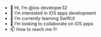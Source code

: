 - 👋 Hi, I’m @ios-developer32
- 👀 I’m interested in iOS apps development
- 🌱 I’m currently learning SwiftUI
- 💞️ I’m looking to collaborate on iOS apps
- 📫 How to reach me !!!

<!---
ios-developer32/ios-developer32 is a ✨ special ✨ repository because its `README.md` (this file) appears on your GitHub profile.
You can click the Preview link to take a look at your changes.
--->
